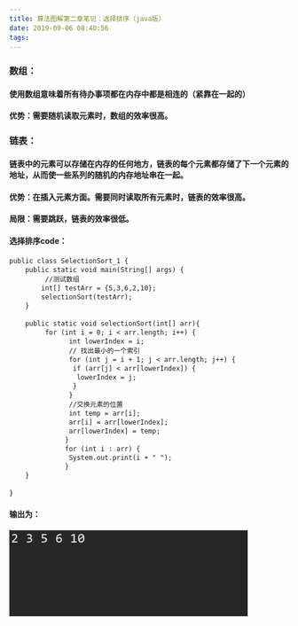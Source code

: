 ```yaml
---
title: 算法图解第二章笔记：选择排序（java版）
date: 2019-09-06 08:40:56
tags:
---
```


### 数组：

#### 	使用数组意味着所有待办事项都在内存中都是相连的（紧靠在一起的）

#### 	优势：需要随机读取元素时，数组的效率很高。

### 链表：

#### 	链表中的元素可以存储在内存的任何地方，链表的每个元素都存储了下一个元素的地址，从而使一些系列的随机的内存地址串在一起。

#### 	优势：在插入元素方面。需要同时读取所有元素时，链表的效率很高。

#### 	局限：需要跳跃，链表的效率很低。



#### 选择排序code：

```
public class SelectionSort_1 {
    public static void main(String[] args) {
         //测试数组
		int[] testArr = {5,3,6,2,10};
		selectionSort(testArr);
	}
 
	public static void selectionSort(int[] arr){
		 for (int i = 0; i < arr.length; i++) {  
			   int lowerIndex = i;  
			   // 找出最小的一个索引  
			   for (int j = i + 1; j < arr.length; j++) {  
			    if (arr[j] < arr[lowerIndex]) {  
			     lowerIndex = j;  
			    }  
			   }  
			   //交换元素的位置  
			   int temp = arr[i];  
			   arr[i] = arr[lowerIndex];  
			   arr[lowerIndex] = temp;  
			  }  
			  for (int i : arr) {  
			   System.out.print(i + " ");  
			  }  
	}
	
}
```



#### 输出为：

![Image](https://github.com/XuXING0430/xuxing0430.github.io/blob/master/image/2019_9/9.png?raw=true)

